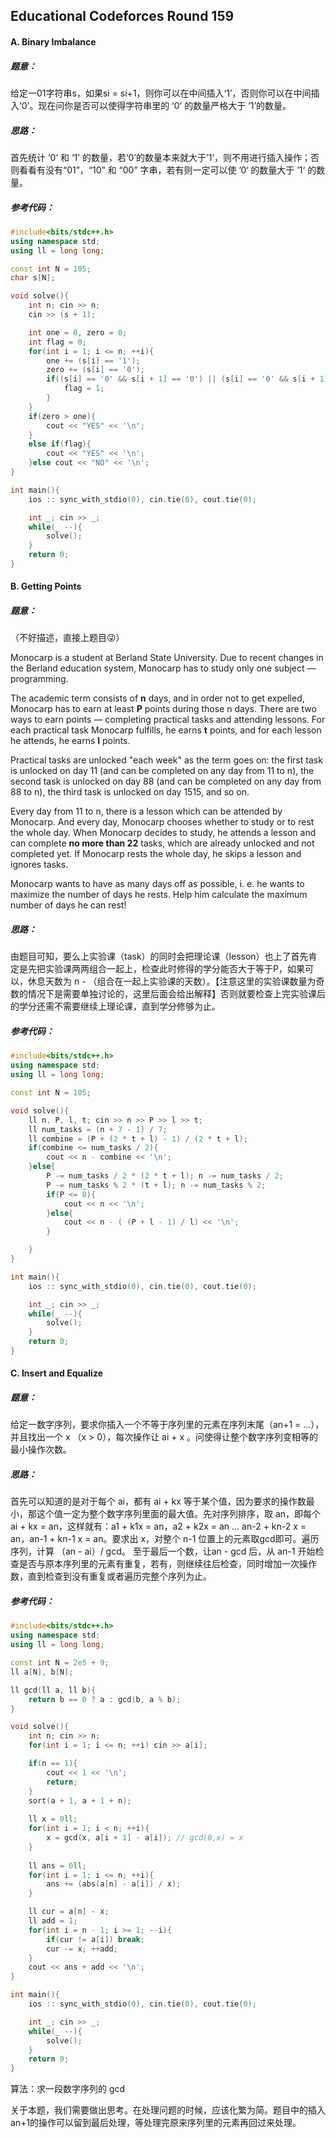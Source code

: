 ## Educational Codeforces Round 159

#### A. Binary Imbalance

##### 题意：

给定一01字符串s，如果si = si+1，则你可以在中间插入‘1’，否则你可以在中间插入‘0’。现在问你是否可以使得字符串里的 ‘0’ 的数量严格大于    ‘1’的数量。

##### 思路：

首先统计 ‘0’ 和 ‘1’ 的数量，若‘0’的数量本来就大于’1‘，则不用进行插入操作；否则看看有没有“01”，“10” 和 “00” 字串，若有则一定可以使 ’0‘ 的数量大于 ’1‘ 的数量。

##### 参考代码：

```c++
#include<bits/stdc++.h>
using namespace std;
using ll = long long;

const int N = 105;
char s[N];

void solve(){
    int n; cin >> n;
    cin >> (s + 1);

    int one = 0, zero = 0;
    int flag = 0;
    for(int i = 1; i <= n; ++i){
        one += (s[i] == '1');
        zero += (s[i] == '0');
        if((s[i] == '0' && s[i + 1] == '0') || (s[i] == '0' && s[i + 1] == '1') || (s[i] == '1' && s[i + 1] == '0')){
            flag = 1;
        }
    }
    if(zero > one){
        cout << "YES" << '\n';
    }
    else if(flag){
        cout << "YES" << '\n';
    }else cout << "NO" << '\n';
}

int main(){
    ios :: sync_with_stdio(0), cin.tie(0), cout.tie(0);

    int _; cin >> _;
    while(_ --){
        solve();
    }
    return 0;
}

```







#### B. Getting Points

##### 题意：

（不好描述，直接上题目😜）

Monocarp is a student at Berland State University. Due to recent changes in the Berland education system, Monocarp has to study only one subject — programming.

The academic term consists of **n** days, and in order not to get expelled, Monocarp has to earn at least **P** points during those n days. There are two ways to earn points — completing practical tasks and attending lessons. For each practical task Monocarp fulfills, he earns **t** points, and for each lesson he attends, he earns **l** points.

Practical tasks are unlocked "each week" as the term goes on: the first task is unlocked on day 11 (and can be completed on any day from 11 to n), the second task is unlocked on day 88 (and can be completed on any day from 88 to n), the third task is unlocked on day 1515, and so on.

Every day from 11 to n, there is a lesson which can be attended by Monocarp. And every day, Monocarp chooses whether to study or to rest the whole day. When Monocarp decides to study, he attends a lesson and can complete **no more than 22** tasks, which are already unlocked and not completed yet. If Monocarp rests the whole day, he skips a lesson and ignores tasks.

Monocarp wants to have as many days off as possible, i. e. he wants to maximize the number of days he rests. Help him calculate the maximum number of days he can rest!

##### 思路：

由题目可知，要么上实验课（task）的同时会把理论课（lesson）也上了首先肯定是先把实验课两两组合一起上，检查此时修得的学分能否大于等于P，如果可以，休息天数为 n - （组合在一起上实验课的天数）。【注意这里的实验课数量为奇数的情况下是需要单独讨论的，这里后面会给出解释】否则就要检查上完实验课后的学分还需不需要继续上理论课，直到学分修够为止。

##### 参考代码：

```c++
#include<bits/stdc++.h>
using namespace std;
using ll = long long;

const int N = 105;

void solve(){
    ll n, P, l, t; cin >> n >> P >> l >> t;
    ll num_tasks = (n + 7 - 1) / 7;
    ll combine = (P + (2 * t + l) - 1) / (2 * t + l);
    if(combine <= num_tasks / 2){
        cout << n - combine << '\n';
    }else{
        P -= num_tasks / 2 * (2 * t + l); n -= num_tasks / 2;
        P -= num_tasks % 2 * (t + l); n -= num_tasks % 2;
        if(P <= 0){
            cout << n << '\n';
        }else{
            cout << n - ( (P + l - 1) / l) << '\n';
        }

    }
}

int main(){
    ios :: sync_with_stdio(0), cin.tie(0), cout.tie(0);

    int _; cin >> _;
    while(_ --){
        solve();
    }
    return 0;
}

```







#### C. Insert and Equalize

##### 题意：

给定一数字序列，要求你插入一个不等于序列里的元素在序列末尾（an+1 = ...），并且找出一个 x （x  >  0），每次操作让 ai + x 。问使得让整个数字序列变相等的最小操作次数。

##### 思路：

首先可以知道的是对于每个 ai，都有 ai + kx 等于某个值，因为要求的操作数最小，那这个值一定为整个数字序列里面的最大值。先对序列排序，取 an，即每个 ai + kx = an，这样就有：a1 + k1x = an，a2 + k2x = an  ...  an-2 + kn-2 x = an，an-1 + kn-1 x = an。要求出 x，对整个 n-1 位置上的元素取gcd即可。遍历序列，计算 （an - ai）/  gcd。 至于最后一个数，让an - gcd 后，从 an-1 开始检查是否与原本序列里的元素有重复，若有，则继续往后检查，同时增加一次操作数，直到检查到没有重复或者遍历完整个序列为止。

##### 参考代码：

```c++
#include<bits/stdc++.h>
using namespace std;
using ll = long long;

const int N = 2e5 + 9;
ll a[N], b[N];

ll gcd(ll a, ll b){
    return b == 0 ? a : gcd(b, a % b);
}

void solve(){
    int n; cin >> n;
    for(int i = 1; i <= n; ++i) cin >> a[i];

    if(n == 1){
        cout << 1 << '\n';
        return;
    }
    sort(a + 1, a + 1 + n);
    
    ll x = 0ll;
    for(int i = 1; i < n; ++i){
        x = gcd(x, a[i + 1] - a[i]); // gcd(0,x) = x
    }
    
    ll ans = 0ll;
    for(int i = 1; i <= n; ++i){
        ans += (abs(a[n] - a[i]) / x);
    }

    ll cur = a[n] - x;
    ll add = 1;
    for(int i = n - 1; i >= 1; --i){
        if(cur != a[i]) break;
        cur -= x; ++add;
    }
    cout << ans + add << '\n';
}

int main(){
    ios :: sync_with_stdio(0), cin.tie(0), cout.tie(0);

    int _; cin >> _;
    while(_ --){
        solve();
    }
    return 0;
}

```

算法：求一段数字序列的 gcd

关于本题，我们需要做出思考。在处理问题的时候，应该化繁为简。题目中的插入an+1的操作可以留到最后处理，等处理完原来序列里的元素再回过来处理。